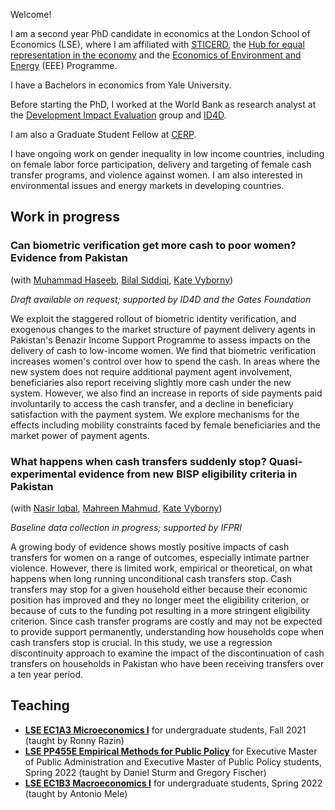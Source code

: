 Welcome! 

I am a second year PhD candidate in economics at the London School of Economics (LSE), where I am affiliated with [STICERD](https://sticerd.lse.ac.uk), the [Hub for equal representation in the economy](https://www.hubequalrep.org) and the [Economics of Environment and Energy](https://sticerd.lse.ac.uk/_new/research/economics-environment-energy/default.asp) (EEE) Programme. 

I have a Bachelors in economics from Yale University.

Before starting the PhD, I worked at the World Bank as research analyst at the [Development Impact Evaluation](https://www.worldbank.org/en/research/dime) group and [ID4D](https://id4d.worldbank.org).

I am also a Graduate Student Fellow at [CERP](https://www.cerp.org.pk).

I have ongoing work on gender inequality in low income countries, including on female labor force participation, delivery and targeting of female cash transfer programs, and violence against women. I am also interested in environmental issues and energy markets in developing countries. 

## Work in progress 

### Can biometric verification get more cash to poor women? Evidence from Pakistan 
(with [Muhammad Haseeb](https://sites.google.com/view/mhaseeb), [Bilal Siddiqi](https://bilalsiddiqi.com), [Kate Vyborny](https://sites.google.com/site/kvyborny/home))

_Draft available on request; supported by ID4D and the Gates Foundation_
  
  We exploit the staggered rollout of biometric identity verification, and exogenous changes to the market structure of payment delivery agents in Pakistan's Benazir Income Support Programme to assess impacts on the delivery of cash to low-income women. We find that biometric verification increases women's control over how to spend the cash. In areas where the new system does not require additional payment agent involvement, beneficiaries also report receiving slightly more cash under the new system. However, we also find an increase in reports of side payments paid involuntarily to access the cash transfer, and a decline in beneficiary satisfaction with the payment system. We explore mechanisms for the effects including mobility constraints faced by female beneficiaries and the market power of payment agents.

### What happens when cash transfers suddenly stop? Quasi-experimental evidence from new BISP eligibility criteria in Pakistan
(with [Nasir Iqbal](https://nasiriqbal.com.pk), [Mahreen Mahmud](https://sites.google.com/site/mahreenmahmudsite/home?authuser=0), [Kate Vyborny](https://sites.google.com/site/kvyborny/home))

_Baseline data collection in progress; supported by IFPRI_
  
  A growing body of evidence shows mostly positive impacts of cash transfers for women on a range of outcomes, especially intimate partner violence. However, there is limited work, empirical or theoretical, on what happens when long running unconditional cash transfers stop. Cash transfers may stop for a given household either because their economic position has improved and they no longer meet the eligibility criterion, or because of cuts to the funding pot resulting in a more stringent eligibility criterion. Since cash transfer programs are costly and may not be expected to provide support permanently, understanding how households cope when cash transfers stop is crucial. In this study, we use a regression discontinuity approach to examine the impact of the discontinuation of cash transfers on households in Pakistan who have been receiving transfers over a ten year period.
 

## Teaching 

- **[LSE EC1A3 Microeconomics I](https://www.lse.ac.uk/resources/calendar2021-2022/courseGuides/EC/2021_EC1A3.htm)** for undergraduate students, Fall 2021 (taught by Ronny Razin)
- **[LSE PP455E Empirical Methods for Public Policy](https://www.lse.ac.uk/resources/calendar.bak/courseGuides/EC/2015_EC455E.htm)** for Executive Master of Public Administration and Executive Master of Public Policy students, Spring 2022 (taught by Daniel Sturm and Gregory Fischer)
- **[LSE EC1B3 Macroeconomics I](https://www.lse.ac.uk/resources/calendar2021-2022/courseGuides/EC/2021_EC1B3.htm)** for undergraduate students, Spring 2022 (taught by Antonio Mele)
